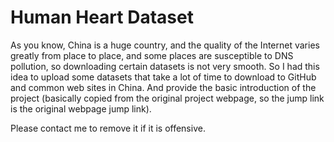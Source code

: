 # Human Heart Dataset

As you know, China is a huge country, and the quality of the Internet varies greatly from place to place, and some places are susceptible to DNS pollution, so downloading certain datasets is not very smooth. So I had this idea to upload some datasets that take a lot of time to download to GitHub and common web sites in China. And provide the basic introduction of the project (basically copied from the original project webpage, so the jump link is the original webpage jump link).

Please contact me to remove it if it is offensive.